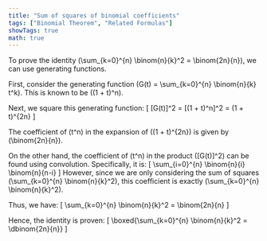 ```yaml
---
title: "Sum of squares of binomial coefficients"
tags: ["Binomial Theorem", "Related Formulas"]
showTags: true
math: true
---
```




To prove the identity \(\sum_{k=0}^{n} \binom{n}{k}^2 = \binom{2n}{n}\), we can use generating functions.

First, consider the generating function \(G(t) = \sum_{k=0}^{n} \binom{n}{k} t^k\). This is known to be \((1 + t)^n\).

Next, we square this generating function:
\[
[G(t)]^2 = [(1 + t)^n]^2 = (1 + t)^{2n}
\]

The coefficient of \(t^n\) in the expansion of \((1 + t)^{2n}\) is given by \(\binom{2n}{n}\).

On the other hand, the coefficient of \(t^n\) in the product \([G(t)]^2\) can be found using convolution. Specifically, it is:
\[
\sum_{i=0}^{n} \binom{n}{i} \binom{n}{n-i}
\]
However, since we are only considering the sum of squares \(\sum_{k=0}^{n} \binom{n}{k}^2\), this coefficient is exactly \(\sum_{k=0}^{n} \binom{n}{k}^2\).

Thus, we have:
\[
\sum_{k=0}^{n} \binom{n}{k}^2 = \binom{2n}{n}
\]

Hence, the identity is proven:
\[
\boxed{\sum_{k=0}^{n} \binom{n}{k}^2 = \dbinom{2n}{n}}
\]
